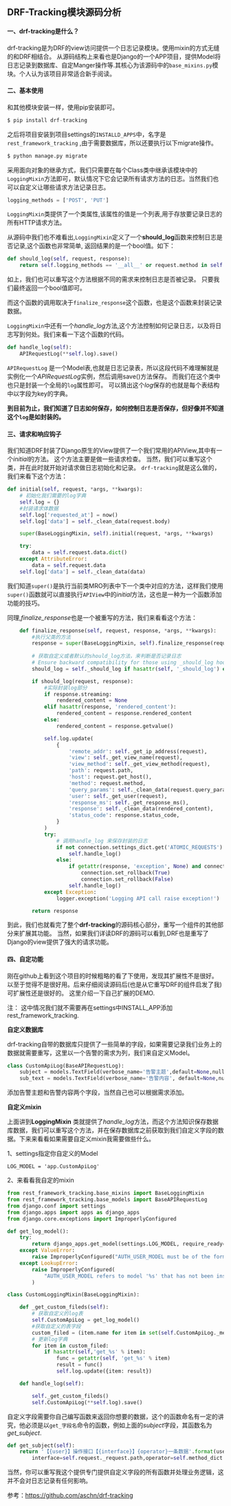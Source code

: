 ## DRF-Tracking模块源码分析

#### 一、drf-tracking是什么？

drf-tracking是为DRF的view访问提供一个日志记录模块。使用mixin的方式无缝的和DRF相结合。 从源码结构上来看也是Django的一个APP项目，提供Model将日志记录到数据库、自定Manger操作等.其核心为该源码中的`base_mixins.py`模块。个人认为该项目非常适合新手阅读。

#### 二、基本使用

和其他模块安装一样，使用pip安装即可。

```python
$ pip install drf-tracking
```

之后将项目安装到项目settings的`INSTALLD_APPS`中，名字是`rest_framework_tracking` ,由于需要数据库，所以还要执行以下migrate操作。

```python
$ python manage.py migrate
```

采用面向对象的继承方式，我们只需要在每个Class类中继承该模块中的`LoggingMixin`方法即可，默认情况下它会记录所有请求方法的日志。当然我们也可以自定义让哪些请求方法记录日志。

```python
logging_methods = ['POST', 'PUT']
```

`LoggingMixin`类提供了一个类属性,该属性的值是一个列表,用于存放要记录日志的所有HTTP请求方法。

从源码中我们也不难看出,`LoggingMixin`定义了一个**should_log**函数来控制日志是否记录,这个函数也非常简单, 返回结果的是一个bool值。如下：

```python
def should_log(self, request, response):
    return self.logging_methods == '__all__' or request.method in self.logging_methods
```

如上，我们也可以重写这个方法根据不同的需求来控制日志是否被记录。 只要我们最终返回一个bool值即可。

而这个函数的调用取决于`finalize_response`这个函数，也是这个函数来封装记录数据。

`LoggingMixin`中还有一个*handle_log*方法,这个方法控制如何记录日志，以及将日志写到何处。我们来看一下这个函数的代码。

```python
def handle_log(self):
    APIRequestLog(**self.log).save()
```

`APIRequestLog` 是一个Model表,也就是日志记录表，所以这段代码不难理解就是实例化一个*APIRequestLog*实例，然后调用save()方法保存。 而我们在这个类中也只是封装一个全局的`log`属性即可。 可以猜出这个*log*保存的也就是每个表结构中以字段为key的字典。

**到目前为止，我们知道了日志如何保存，如何控制日志是否保存，但好像并不知道这个`log`是如封装的。**

#### 三、请求和响应钩子

我们知道DRF封装了Django原生的View提供了一个我们常用的APIView,其中有一个*initial*的方法。 这个方法主要是做一些请求检查。 当然，我们可以重写这个类，并在此时就开始对请求做日志初始化和记录。 `drf-tracking`就是这么做的，我们来看下这个方法：

```python
def initial(self, request, *args, **kwargs):
    # 初始化我们需要的log字典
    self.log = {}
    #封装请求体数据
    self.log['requested_at'] = now()
    self.log['data'] = self._clean_data(request.body)

    super(BaseLoggingMixin, self).initial(request, *args, **kwargs)

    try:
        data = self.request.data.dict()
    except AttributeError:
        data = self.request.data
    self.log['data'] = self._clean_data(data)
```

我们知道`super()`是执行当前类MRO列表中下一个类中对应的方法，这样我们使用`super()`函数就可以直接执行`APIView`中的*initial*方法，这也是一种为一个函数添加功能的技巧。 

同理,*finalize_response*也是一个被重写的方法，我们来看看这个方法：

```python
    def finalize_response(self, request, response, *args, **kwargs):
        #执行父类的方法
        response = super(BaseLoggingMixin, self).finalize_response(request, response, *args, **kwargs)
		
        # 获取自定义或者默认的should_log方法，来判断是否记录日志
        # Ensure backward compatibility for those using _should_log hook
        should_log = self._should_log if hasattr(self, '_should_log') else self.should_log

        if should_log(request, response):
            #实际封装log部分
            if response.streaming:
                rendered_content = None
            elif hasattr(response, 'rendered_content'):
                rendered_content = response.rendered_content
            else:
                rendered_content = response.getvalue()

            self.log.update(
                {
                    'remote_addr': self._get_ip_address(request),
                    'view': self._get_view_name(request),
                    'view_method': self._get_view_method(request),
                    'path': request.path,
                    'host': request.get_host(),
                    'method': request.method,
                    'query_params': self._clean_data(request.query_params.dict()),
                    'user': self._get_user(request),
                    'response_ms': self._get_response_ms(),
                    'response': self._clean_data(rendered_content),
                    'status_code': response.status_code,
                }
            )
            try:
                # 调用handle_log 来保存封装的日志
                if not connection.settings_dict.get('ATOMIC_REQUESTS'):
                    self.handle_log()
                else:
                    if getattr(response, 'exception', None) and connection.in_atomic_block:
                        connection.set_rollback(True)
                        connection.set_rollback(False)
                    self.handle_log()
            except Exception:
                logger.exception('Logging API call raise exception!')

        return response
```

到此，我们也就看完了整个**drf-tracking**的源码核心部分，重写一个组件的其他部分来扩展其功能。 当然，如果我们详读DRF的源码可以看到,DRF也是重写了Django的view提供了强大的请求功能。

#### 四、自定功能

刚在github上看到这个项目的时候粗略的看了下使用，发现其扩展性不是很好。 以至于觉得不是很好用。后来仔细阅读源码后(也是从它重写DRF的组件启发了我)可扩展性还是很好的。 这里介绍一下自己扩展的DEMO.

注： 这中情况我们就不需要再在settings中INSTALL_APP添加rest_framework_tracking.

**自定义数据库**

drf-tracking自带的数据库只提供了一些简单的字段，如果需要记录我们业务上的数据就需要重写，这里以一个告警的需求为列，我们来自定义Model。

```python
class CustomApiLog(BaseAPIRequestLog):
    subject = models.TextField(verbose_name='告警主题',default=None,null=True,blank=True)
    sub_text = models.TextField(verbose_name='告警内容', default=None,null=True,blank=True)
```

添加告警主题和告警内容两个字段，当然自己也可以根据需求添加。

**自定义mixin**

上面讲到**LoggingMixin** 类就提供了*handle_log*方法，而这个方法知识保存数据库数据，我们可以重写这个方法，并在保存数据库之前获取到我们自定义字段的数据。下来来看看如果需要自定义mixin我需要做些什么。

1、settings指定你自定义的Model

```
LOG_MODEL = 'app.CustomApiLog'
```

2、来看看我自定的mixin

```python
from rest_framework_tracking.base_mixins import BaseLoggingMixin
from rest_framework_tracking.base_models import BaseAPIRequestLog
from django.conf import settings
from django.apps import apps as django_apps
from django.core.exceptions import ImproperlyConfigured

def get_log_model():
    try:
        return django_apps.get_model(settings.LOG_MODEL, require_ready=False)
    except ValueError:
        raise ImproperlyConfigured("AUTH_USER_MODEL must be of the form 'app_label.model_name'")
    except LookupError:
        raise ImproperlyConfigured(
            "AUTH_USER_MODEL refers to model '%s' that has not been installed" % settings.AUTH_USER_MODEL
        )

class CustomLoggingMixin(BaseLoggingMixin):

    def _get_custom_fileds(self):
        # 获取自定义的log表
        self.CustomApiLog = get_log_model()
        #获取自定义的表字段
        custom_filed = (item.name for item in set(self.CustomApiLog._meta.fields) - set(BaseAPIRequestLog._meta.fields))
        # 更新log字典
        for item in custom_filed:
            if hasattr(self,'get_%s' % item):
                func = getattr(self, 'get_%s' % item)
                result = func()
                self.log.update({item: result})

    def handle_log(self):

        self._get_custom_fileds()
        self.CustomApiLog(**self.log).save()
```

自定义字段需要你自己编写函数来返回你想要的数据，这个的函数命名有一定的讲究，他必须是以`get_字段名`命令的函数，例如上面的*subject*字段，其函数名为*get_subject*.

```python
def get_subject(self):
    return '【{user}】操作接口【{interface}】{operator}一条数据'.format(user=self._get_user(self.request),\
        interface=self.request._request.path,operator=self.method_dict.get(self.request.method.upper()))
```

当然，你可以重写我这个提供专门提供自定义字段的所有函数并处理业务逻辑，这并不会对日志记录有任何影响。

参考：[<https://github.com/aschn/drf-tracking>](<https://github.com/aschn/drf-tracking>)

